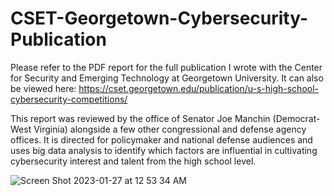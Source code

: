 # CSET-Georgetown-Cybersecurity-Publication

Please refer to the PDF report for the full publication I wrote with the Center for Security and Emerging Technology at Georgetown University. It can also be viewed here: https://cset.georgetown.edu/publication/u-s-high-school-cybersecurity-competitions/

This report was reviewed by the office of Senator Joe Manchin (Democrat-West Virginia) alongside a few other congressional and defense agency offices. It is directed for policymaker and national defense audiences and uses big data analysis to identify which factors are influential in cultivating cybersecurity interest and talent from the high school level.

![Screen Shot 2023-01-27 at 12 53 34 AM](https://user-images.githubusercontent.com/70988841/215026794-41d1d6a9-567f-46f3-b265-698bd775f659.png)
